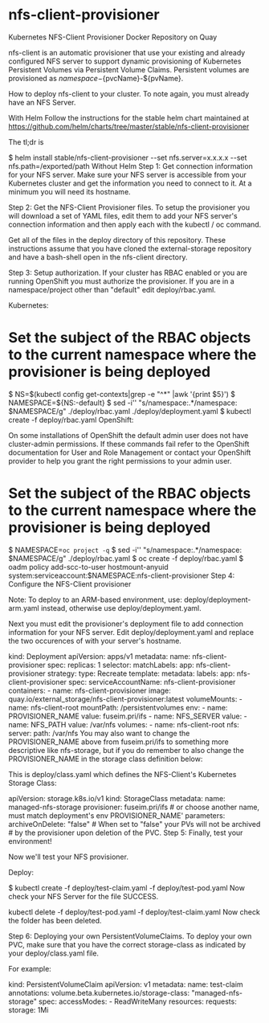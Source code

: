 # nfs-client-provisioner

Kubernetes NFS-Client Provisioner
Docker Repository on Quay

nfs-client is an automatic provisioner that use your existing and already configured NFS server to support dynamic provisioning of Kubernetes Persistent Volumes via Persistent Volume Claims. Persistent volumes are provisioned as ${namespace}-${pvcName}-${pvName}.

How to deploy nfs-client to your cluster.
To note again, you must already have an NFS Server.

With Helm
Follow the instructions for the stable helm chart maintained at https://github.com/helm/charts/tree/master/stable/nfs-client-provisioner

The tl;dr is

$ helm install stable/nfs-client-provisioner --set nfs.server=x.x.x.x --set nfs.path=/exported/path
Without Helm
Step 1: Get connection information for your NFS server. Make sure your NFS server is accessible from your Kubernetes cluster and get the information you need to connect to it. At a minimum you will need its hostname.

Step 2: Get the NFS-Client Provisioner files. To setup the provisioner you will download a set of YAML files, edit them to add your NFS server's connection information and then apply each with the kubectl / oc command.

Get all of the files in the deploy directory of this repository. These instructions assume that you have cloned the external-storage repository and have a bash-shell open in the nfs-client directory.

Step 3: Setup authorization. If your cluster has RBAC enabled or you are running OpenShift you must authorize the provisioner. If you are in a namespace/project other than "default" edit deploy/rbac.yaml.

Kubernetes:

# Set the subject of the RBAC objects to the current namespace where the provisioner is being deployed
$ NS=$(kubectl config get-contexts|grep -e "^\*" |awk '{print $5}')
$ NAMESPACE=${NS:-default}
$ sed -i'' "s/namespace:.*/namespace: $NAMESPACE/g" ./deploy/rbac.yaml ./deploy/deployment.yaml
$ kubectl create -f deploy/rbac.yaml
OpenShift:

On some installations of OpenShift the default admin user does not have cluster-admin permissions. If these commands fail refer to the OpenShift documentation for User and Role Management or contact your OpenShift provider to help you grant the right permissions to your admin user.

# Set the subject of the RBAC objects to the current namespace where the provisioner is being deployed
$ NAMESPACE=`oc project -q`
$ sed -i'' "s/namespace:.*/namespace: $NAMESPACE/g" ./deploy/rbac.yaml
$ oc create -f deploy/rbac.yaml
$ oadm policy add-scc-to-user hostmount-anyuid system:serviceaccount:$NAMESPACE:nfs-client-provisioner
Step 4: Configure the NFS-Client provisioner

Note: To deploy to an ARM-based environment, use: deploy/deployment-arm.yaml instead, otherwise use deploy/deployment.yaml.

Next you must edit the provisioner's deployment file to add connection information for your NFS server. Edit deploy/deployment.yaml and replace the two occurences of with your server's hostname.

kind: Deployment
apiVersion: apps/v1
metadata:
  name: nfs-client-provisioner
spec:
  replicas: 1
  selector:
    matchLabels:
      app: nfs-client-provisioner
  strategy:
    type: Recreate
  template:
    metadata:
      labels:
        app: nfs-client-provisioner
    spec:
      serviceAccountName: nfs-client-provisioner
      containers:
        - name: nfs-client-provisioner
          image: quay.io/external_storage/nfs-client-provisioner:latest
          volumeMounts:
            - name: nfs-client-root
              mountPath: /persistentvolumes
          env:
            - name: PROVISIONER_NAME
              value: fuseim.pri/ifs
            - name: NFS_SERVER
              value: <YOUR NFS SERVER HOSTNAME>
            - name: NFS_PATH
              value: /var/nfs
      volumes:
        - name: nfs-client-root
          nfs:
            server: <YOUR NFS SERVER HOSTNAME>
            path: /var/nfs
You may also want to change the PROVISIONER_NAME above from fuseim.pri/ifs to something more descriptive like nfs-storage, but if you do remember to also change the PROVISIONER_NAME in the storage class definition below:

This is deploy/class.yaml which defines the NFS-Client's Kubernetes Storage Class:

apiVersion: storage.k8s.io/v1
kind: StorageClass
metadata:
  name: managed-nfs-storage
provisioner: fuseim.pri/ifs # or choose another name, must match deployment's env PROVISIONER_NAME'
parameters:
  archiveOnDelete: "false" # When set to "false" your PVs will not be archived
                           # by the provisioner upon deletion of the PVC.
Step 5: Finally, test your environment!

Now we'll test your NFS provisioner.

Deploy:

$ kubectl create -f deploy/test-claim.yaml -f deploy/test-pod.yaml
Now check your NFS Server for the file SUCCESS.

kubectl delete -f deploy/test-pod.yaml -f deploy/test-claim.yaml
Now check the folder has been deleted.

Step 6: Deploying your own PersistentVolumeClaims. To deploy your own PVC, make sure that you have the correct storage-class as indicated by your deploy/class.yaml file.

For example:

kind: PersistentVolumeClaim
apiVersion: v1
metadata:
  name: test-claim
  annotations:
    volume.beta.kubernetes.io/storage-class: "managed-nfs-storage"
spec:
  accessModes:
    - ReadWriteMany
  resources:
    requests:
      storage: 1Mi
